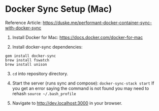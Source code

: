# Docker Sync Setup (Mac)
Reference Article: https://duske.me/performant-docker-container-sync-with-docker-sync

1) Install Docker for Mac: https://docs.docker.com/docker-for-mac

2) Install docker-sync dependencies:
```
gem install docker-sync
brew install fswatch
brew install unison
```

3) ```cd``` into repository directory.

3) Start the server (runs sync and compose):
```docker-sync-stack start```
 If you get an error saying the command is not found you may need to rehash ```source ~/.bash_profile```

4) Navigate to http://dev.localhost:3000 in your browser.
